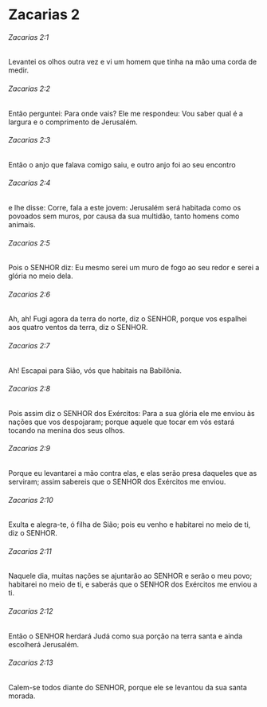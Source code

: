 # Zacarias 2

###### Zacarias 2:1

Levantei os olhos outra vez e vi um homem que tinha na mão uma corda de medir.

###### Zacarias 2:2

Então perguntei: Para onde vais? Ele me respondeu: Vou saber qual é a largura e o comprimento de Jerusalém.

###### Zacarias 2:3

Então o anjo que falava comigo saiu, e outro anjo foi ao seu encontro

###### Zacarias 2:4

e lhe disse: Corre, fala a este jovem: Jerusalém será habitada como os povoados sem muros, por causa da sua multidão, tanto homens como animais.

###### Zacarias 2:5

Pois o SENHOR diz: Eu mesmo serei um muro de fogo ao seu redor e serei a glória no meio dela.

###### Zacarias 2:6

Ah, ah! Fugi agora da terra do norte, diz o SENHOR, porque vos espalhei aos quatro ventos da terra, diz o SENHOR.

###### Zacarias 2:7

Ah! Escapai para Sião, vós que habitais na Babilônia.

###### Zacarias 2:8

Pois assim diz o SENHOR dos Exércitos: Para a sua glória ele me enviou às nações que vos despojaram; porque aquele que tocar em vós estará tocando na menina dos seus olhos.

###### Zacarias 2:9

Porque eu levantarei a mão contra elas, e elas serão presa daqueles que as serviram; assim sabereis que o SENHOR dos Exércitos me enviou.

###### Zacarias 2:10

Exulta e alegra-te, ó filha de Sião; pois eu venho e habitarei no meio de ti, diz o SENHOR.

###### Zacarias 2:11

Naquele dia, muitas nações se ajuntarão ao SENHOR e serão o meu povo; habitarei no meio de ti, e saberás que o SENHOR dos Exércitos me enviou a ti.

###### Zacarias 2:12

Então o SENHOR herdará Judá como sua porção na terra santa e ainda escolherá Jerusalém.

###### Zacarias 2:13

Calem-se todos diante do SENHOR, porque ele se levantou da sua santa morada.

